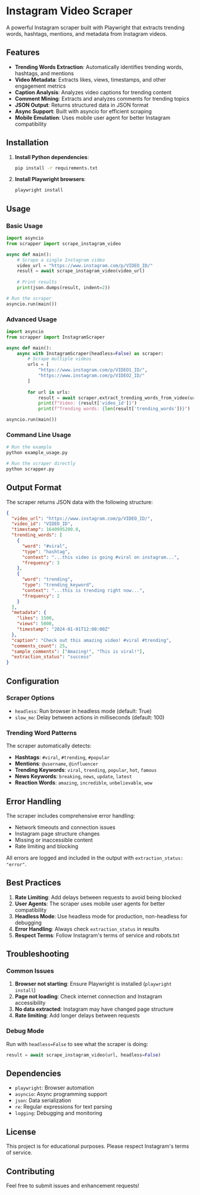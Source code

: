 # Instagram Video Scraper

A powerful Instagram scraper built with Playwright that extracts trending words, hashtags, mentions, and metadata from Instagram videos.

## Features

- **Trending Words Extraction**: Automatically identifies trending words, hashtags, and mentions
- **Video Metadata**: Extracts likes, views, timestamps, and other engagement metrics
- **Caption Analysis**: Analyzes video captions for trending content
- **Comment Mining**: Extracts and analyzes comments for trending topics
- **JSON Output**: Returns structured data in JSON format
- **Async Support**: Built with asyncio for efficient scraping
- **Mobile Emulation**: Uses mobile user agent for better Instagram compatibility

## Installation

1. **Install Python dependencies**:
   ```bash
   pip install -r requirements.txt
   ```

2. **Install Playwright browsers**:
   ```bash
   playwright install
   ```

## Usage

### Basic Usage

```python
import asyncio
from scrapper import scrape_instagram_video

async def main():
    # Scrape a single Instagram video
    video_url = "https://www.instagram.com/p/VIDEO_ID/"
    result = await scrape_instagram_video(video_url)
    
    # Print results
    print(json.dumps(result, indent=2))

# Run the scraper
asyncio.run(main())
```

### Advanced Usage

```python
import asyncio
from scrapper import InstagramScraper

async def main():
    async with InstagramScraper(headless=False) as scraper:
        # Scrape multiple videos
        urls = [
            "https://www.instagram.com/p/VIDEO1_ID/",
            "https://www.instagram.com/p/VIDEO2_ID/"
        ]
        
        for url in urls:
            result = await scraper.extract_trending_words_from_video(url)
            print(f"Video: {result['video_id']}")
            print(f"Trending words: {len(result['trending_words'])}")

asyncio.run(main())
```

### Command Line Usage

```bash
# Run the example
python example_usage.py

# Run the scraper directly
python scrapper.py
```

## Output Format

The scraper returns JSON data with the following structure:

```json
{
  "video_url": "https://www.instagram.com/p/VIDEO_ID/",
  "video_id": "VIDEO_ID",
  "timestamp": 1640995200.0,
  "trending_words": [
    {
      "word": "#viral",
      "type": "hashtag",
      "context": "...this video is going #viral on instagram...",
      "frequency": 3
    },
    {
      "word": "trending",
      "type": "trending_keyword",
      "context": "...this is trending right now...",
      "frequency": 2
    }
  ],
  "metadata": {
    "likes": 1500,
    "views": 5000,
    "timestamp": "2024-01-01T12:00:00Z"
  },
  "caption": "Check out this amazing video! #viral #trending",
  "comments_count": 25,
  "sample_comments": ["Amazing!", "This is viral!"],
  "extraction_status": "success"
}
```

## Configuration

### Scraper Options

- `headless`: Run browser in headless mode (default: True)
- `slow_mo`: Delay between actions in milliseconds (default: 100)

### Trending Word Patterns

The scraper automatically detects:

- **Hashtags**: `#viral`, `#trending`, `#popular`
- **Mentions**: `@username`, `@influencer`
- **Trending Keywords**: `viral`, `trending`, `popular`, `hot`, `famous`
- **News Keywords**: `breaking`, `news`, `update`, `latest`
- **Reaction Words**: `amazing`, `incredible`, `unbelievable`, `wow`

## Error Handling

The scraper includes comprehensive error handling:

- Network timeouts and connection issues
- Instagram page structure changes
- Missing or inaccessible content
- Rate limiting and blocking

All errors are logged and included in the output with `extraction_status: "error"`.

## Best Practices

1. **Rate Limiting**: Add delays between requests to avoid being blocked
2. **User Agents**: The scraper uses mobile user agents for better compatibility
3. **Headless Mode**: Use headless mode for production, non-headless for debugging
4. **Error Handling**: Always check `extraction_status` in results
5. **Respect Terms**: Follow Instagram's terms of service and robots.txt

## Troubleshooting

### Common Issues

1. **Browser not starting**: Ensure Playwright is installed (`playwright install`)
2. **Page not loading**: Check internet connection and Instagram accessibility
3. **No data extracted**: Instagram may have changed page structure
4. **Rate limiting**: Add longer delays between requests

### Debug Mode

Run with `headless=False` to see what the scraper is doing:

```python
result = await scrape_instagram_video(url, headless=False)
```

## Dependencies

- `playwright`: Browser automation
- `asyncio`: Async programming support
- `json`: Data serialization
- `re`: Regular expressions for text parsing
- `logging`: Debugging and monitoring

## License

This project is for educational purposes. Please respect Instagram's terms of service.

## Contributing

Feel free to submit issues and enhancement requests!
